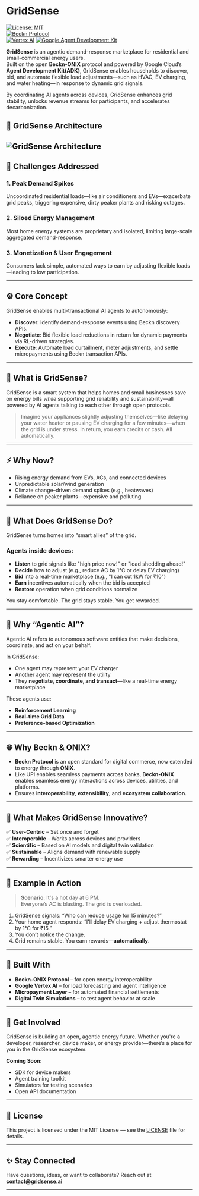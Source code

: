 # GridSense

[![License: MIT](https://img.shields.io/badge/License-MIT-blue.svg)](LICENSE)  
[![Beckn Protocol](https://img.shields.io/badge/Protocol-Beckn-lightgrey.svg)](https://www.becknprotocol.io/)  
[![Vertex AI](https://img.shields.io/badge/ML%20Platform-Vertex%20AI-green.svg)](https://cloud.google.com/vertex-ai)
[![Google Agent Development Kit](https://img.shields.io/badge/Google-Agent%20Development%20Kit-blue?logo=googlecloud)](https://google.github.io/adk-docs/)

**GridSense** is an agentic demand-response marketplace for residential and small-commercial energy users.  
Built on the open **Beckn-ONIX** protocol and powered by Google Cloud’s **Agent Development Kit(ADK)**, GridSense enables households to discover, bid, and automate flexible load adjustments—such as HVAC, EV charging, and water heating—in response to dynamic grid signals.

By coordinating AI agents across devices, GridSense enhances grid stability, unlocks revenue streams for participants, and accelerates decarbonization.

## 🧭 GridSense Architecture

![GridSense Architecture](assets/assets.png)
---

## 🔧 Challenges Addressed

### 1. Peak Demand Spikes
Uncoordinated residential loads—like air conditioners and EVs—exacerbate grid peaks, triggering expensive, dirty peaker plants and risking outages.

### 2. Siloed Energy Management
Most home energy systems are proprietary and isolated, limiting large-scale aggregated demand-response.

### 3. Monetization & User Engagement
Consumers lack simple, automated ways to earn by adjusting flexible loads—leading to low participation.

---

## ⚙️ Core Concept

GridSense enables multi-transactional AI agents to autonomously:

- **Discover**: Identify demand-response events using Beckn discovery APIs.
- **Negotiate**: Bid flexible load reductions in return for dynamic payments via RL-driven strategies.
- **Execute**: Automate load curtailment, meter adjustments, and settle micropayments using Beckn transaction APIs.

---

## 🔌 What is GridSense?

GridSense is a smart system that helps homes and small businesses save on energy bills *while* supporting grid reliability and sustainability—all powered by AI agents talking to each other through open protocols.

> Imagine your appliances slightly adjusting themselves—like delaying your water heater or pausing EV charging for a few minutes—when the grid is under stress. In return, you earn credits or cash. All automatically.

---

## ⚡ Why Now?

- Rising energy demand from EVs, ACs, and connected devices  
- Unpredictable solar/wind generation  
- Climate change–driven demand spikes (e.g., heatwaves)  
- Reliance on peaker plants—expensive and polluting

---

## 🎯 What Does GridSense Do?

GridSense turns homes into “smart allies” of the grid.

### Agents inside devices:
- **Listen** to grid signals like "high price now!" or "load shedding ahead!"
- **Decide** how to adjust (e.g., reduce AC by 1°C or delay EV charging)
- **Bid** into a real-time marketplace (e.g., "I can cut 1kW for ₹10")
- **Earn** incentives automatically when the bid is accepted
- **Restore** operation when grid conditions normalize

You stay comfortable. The grid stays stable. You get rewarded.

---

## 🧠 Why “Agentic AI”?

Agentic AI refers to autonomous software entities that make decisions, coordinate, and act on your behalf.

In GridSense:
- One agent may represent your EV charger
- Another agent may represent the utility
- They **negotiate, coordinate, and transact**—like a real-time energy marketplace

These agents use:
- **Reinforcement Learning**
- **Real-time Grid Data**
- **Preference-based Optimization**

---

## 🌐 Why Beckn & ONIX?

- **Beckn Protocol** is an open standard for digital commerce, now extended to energy through **ONIX**.
- Like UPI enables seamless payments across banks, **Beckn-ONIX** enables seamless energy interactions across devices, utilities, and platforms.
- Ensures **interoperability**, **extensibility**, and **ecosystem collaboration**.

---

## 🧪 What Makes GridSense Innovative?

✅ **User-Centric** – Set once and forget  
✅ **Interoperable** – Works across devices and providers  
✅ **Scientific** – Based on AI models and digital twin validation  
✅ **Sustainable** – Aligns demand with renewable supply  
✅ **Rewarding** – Incentivizes smarter energy use

---

## 🏁 Example in Action

> **Scenario**: It's a hot day at 6 PM.  
> Everyone’s AC is blasting. The grid is overloaded.

1. GridSense signals: “Who can reduce usage for 15 minutes?”
2. Your home agent responds: “I'll delay EV charging + adjust thermostat by 1°C for ₹15.”
3. You don’t notice the change.
4. Grid remains stable. You earn rewards—**automatically**.

---

## 📡 Built With

- **Beckn-ONIX Protocol** – for open energy interoperability  
- **Google Vertex AI** – for load forecasting and agent intelligence  
- **Micropayment Layer** – for automated financial settlements  
- **Digital Twin Simulations** – to test agent behavior at scale

---

## 🚀 Get Involved

GridSense is building an open, agentic energy future. Whether you're a developer, researcher, device maker, or energy provider—there’s a place for you in the GridSense ecosystem.

**Coming Soon:**
- SDK for device makers
- Agent training toolkit
- Simulators for testing scenarios
- Open API documentation

---

## 📜 License

This project is licensed under the MIT License — see the [LICENSE](LICENSE) file for details.

---

## ✨ Stay Connected

Have questions, ideas, or want to collaborate? Reach out at **contact@gridsense.ai**

---
